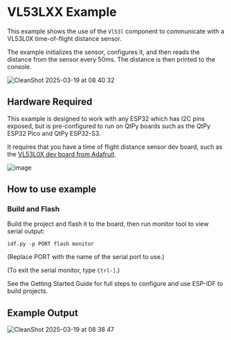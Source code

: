 # VL53LXX Example

This example shows the use of the `Vl53l` component to communicate with a VL53L0X
time-of-flight distance sensor.

The example initializes the sensor, configures it, and then reads the distance
from the sensor every 50ms. The distance is then printed to the console.

![CleanShot 2025-03-19 at 08 40 32](https://github.com/user-attachments/assets/93dc9340-8be6-4b9b-b592-958caa26570b)

## Hardware Required

This example is designed to work with any ESP32 which has I2C pins exposed, but
is pre-configured to run on QtPy boards such as the QtPy ESP32 Pico and QtPy
ESP32-S3.

It requires that you have a time of flight distance sensor dev board, such as
the [VL53L0X dev board from Adafruit](https://www.adafruit.com/product/3317).

![image](https://github.com/user-attachments/assets/47f7f64a-ad55-4529-9851-5283fc57bcb8)

## How to use example

### Build and Flash

Build the project and flash it to the board, then run monitor tool to view serial output:

```
idf.py -p PORT flash monitor
```

(Replace PORT with the name of the serial port to use.)

(To exit the serial monitor, type ``Ctrl-]``.)

See the Getting Started Guide for full steps to configure and use ESP-IDF to build projects.

## Example Output

![CleanShot 2025-03-19 at 08 38 47](https://github.com/user-attachments/assets/63d059ac-41e5-4692-9fc5-f35ebdb455a2)
